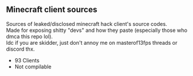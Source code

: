 ## Minecraft client sources
Sources of leaked/disclosed minecraft hack client's source codes.\
Made for exposing shitty "devs" and how they paste (especially those who dmca this repo lol).\
Idc if you are skidder, just don't annoy me on masterof13fps threads or discord thx.
- 93 Clients
- Not compilable
